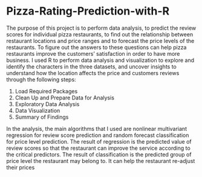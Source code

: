 # Pizza-Rating-Prediction-with-R
The purpose of this project is to perform data analysis, to predict the review scores for individual pizza restaurants, to find out the relationship between restaurant locations and price ranges and to forecast the price levels of the restaurants. To figure out the answers to these questions can help pizza restaurants improve the customers’ satisfaction in order to have more business.
I used R to perform data analysis and visualization to explore and identify the characters in the three datasets, and uncover insights to understand how the location affects the price and customers reviews through the following steps:
1.	Load Required Packages
2.	Clean Up and Prepare Data for Analysis
3.	Exploratory Data Analysis
4.	Data Visualization
5.	Summary of Findings

In the analysis, the main algorithms that I used are nonlinear multivariant regression for review score prediction and random forecast classification for price level prediction. The result of regression is the predicted value of review scores so that the restaurant can improve the service according to the critical predictors. The result of classification is the predicted group of price level the restaurant may belong to. It can help the restaurant re-adjust their prices
